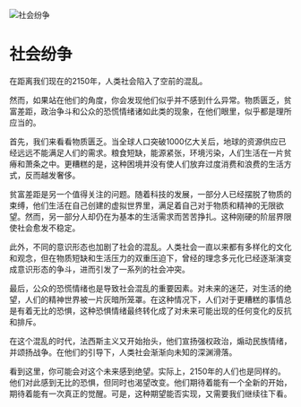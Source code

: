![社会纷争](/images/chapter.1.section.1.image.1.png)

# 社会纷争



在距离我们现在的2150年，人类社会陷入了空前的混乱。 

然而，如果站在他们的角度，你会发现他们似乎并不感到什么异常。物质匮乏，贫富差距，政治争斗和公众的恐慌情绪诸如此类的现象，在他们眼里，似乎都是理所应当的。

首先，我们来看看物质匮乏。当全球人口突破1000亿大关后，地球的资源供应已经远远不能满足人们的需求。粮食短缺，能源紧张，环境污染，人们生活在一片贫瘠和萧条之中。更糟糕的是，这种困境并没有使人们放弃过度消费和浪费的生活方式，反而越发奢侈。

贫富差距是另一个值得关注的问题。随着科技的发展，一部分人已经摆脱了物质的束缚，他们生活在自己创建的虚拟世界里，满足着自己对于物质和精神的无限欲望。然而，另一部分人却仍在为基本的生活需求而苦苦挣扎。这种刚硬的阶层界限使社会愈发不稳定。

此外，不同的意识形态也加剧了社会的混乱。人类社会一直以来都有多样化的文化和观念，但在物质短缺和生活压力的双重压迫下，曾经的理念多元化已经逐渐演变成意识形态的争斗，进而引发了一系列的社会冲突。

最后，公众的恐慌情绪也是导致社会混乱的重要因素。对未来的迷茫，对生活的绝望，人们的精神世界被一片灰暗所笼罩。在这种情况下，人们对于更糟糕的事情总是有着无比的恐惧，这种恐惧情绪最终转化成了对未来可能出现的任何变化的反抗和排斥。

在这个混乱的时代，法西斯主义又开始抬头，他们宣扬强权政治，煽动民族情绪，并颂扬战争。在他们的引导下，人类社会渐渐向未知的深渊滑落。

看到这里，你可能会对这个未来感到绝望。实际上，2150年的人们也是同样的。他们对此感到无比的恐惧，但同时也渴望改变。他们期待着能有一个全新的开始，期待着能有一次真正的觉醒。可是，这种期望能否实现，又需要我们继续往下看。

